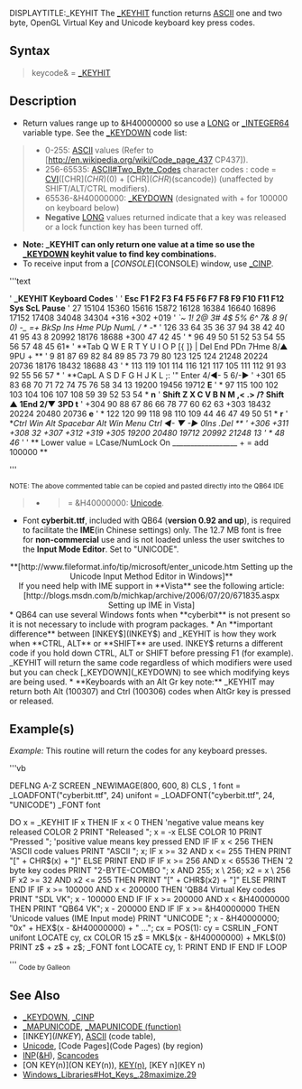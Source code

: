DISPLAYTITLE:_KEYHIT
The [_KEYHIT](_KEYHIT) function returns [ASCII](ASCII) one and two byte, OpenGL Virtual Key and Unicode keyboard key press codes.


## Syntax

> keycode& = [_KEYHIT](_KEYHIT)


## Description

* Return values range up to &H40000000 so use a [LONG](LONG) or [_INTEGER64](_INTEGER64) variable type. See the [_KEYDOWN](_KEYDOWN) code list:
> * 0-255: [ASCII](ASCII) values (Refer to [http://en.wikipedia.org/wiki/Code_page_437 CP437]).
> * 256-65535: [ASCII#Two_Byte_Codes](ASCII#Two_Byte_Codes) character codes : code = [CVI](CVI)([CHR$](CHR$)(0) + [CHR$](CHR$)(scancode)) (unaffected by SHIFT/ALT/CTRL modifiers).
> * 65536-&H40000000: [_KEYDOWN](_KEYDOWN) (designated with + for 100000 on keyboard below)
> * **Negative** [LONG](LONG) values returned indicate that a key was released or a lock function key has been turned off.
* **Note: _KEYHIT can only return one value at a time so use the [_KEYDOWN](_KEYDOWN) keyhit value to find key combinations.**
* To receive input from a [$CONSOLE]($CONSOLE) window, use [_CINP](_CINP).


'''text

'                                **_KEYHIT Keyboard Codes**
'
' **Esc  F1    F2    F3    F4    F5    F6    F7    F8    F9    F10   F11   F12   Sys  ScL Pause**
'  27 15104 15360 15616 15872 16128 16384 16640 16896 17152 17408 34048 34304 +316 +302 +019
' **`~  1!  2@  3#  4$  5%  6^  7&  8*  9(  0) -_ =+ BkSp   Ins   Hme   PUp   NumL   /     *    -**
' 126 33  64  35  36  37  94  38  42  40  41 95 43   8   20992 18176 18688 +300   47    42   45
' * 96 49  50  51  52  53  54  55  56  57  48 45 61*
' **Tab Q   W   E   R   T   Y   U   I   O   P  [{  ]}  \|   Del   End   PDn   7Hme  8/▲   9PU   + **
'  9  81  87  69  82  84  89  85  73  79  80 123 125 124 21248 20224 20736 18176 18432 18688 43
' *   113 119 101 114 116 121 117 105 111 112  91  93  92                    55    56    57 *
' **CapL   A   S   D   F   G   H   J   K   L   ;:  '" Enter                   4/◄-   5    6/-►
' +301  65  83  68  70  71  72  74  75  76  58  34  13                     19200 19456 19712  **E**
' *      97 115 100 102 103 104 106 107 108  59  39                          52    53    54 *   **n**
' **Shift   Z   X   C   V   B   N   M   ,<  .>  /?    Shift       ▲           1End  2/▼   3PD   t**
' +304   90  88  67  86  66  78  77  60  62  63    +303       18432        20224 20480 20736  **e**
' *      122 120  99 118  98 110 109  44  46  47                             49    50    51 *   **r**
' **Ctrl   Win  Alt     Spacebar      Alt  Win  Menu  Ctrl   ◄-   ▼   -►      0Ins        .Del **
' +306  +311 +308       32         +307 +312 +319  +305 19200 20480 19712  20992       21248 13
'                                                                      *     48          46*
'
'     **    Lower value = LCase/NumLock On __________________ + = add 100000 **

'''

<sub>NOTE: The above commented table can be copied and pasted directly into the QB64 IDE</sub>
 
 
> * >= &H40000000: [Unicode](Unicode).

* Font **cyberbit.ttf**, included with QB64 (**version 0.92 and up**), is required to facilitate the **IME**(in Chinese settings) only. The 12.7 MB font is free for **non-commercial** use and is not loaded unless the user switches to the **Input Mode Editor**. Set to "UNICODE".
<center>**[http://www.fileformat.info/tip/microsoft/enter_unicode.htm Setting up the Unicode Input Method Editor in Windows]**</center>
<center>If you need help with IME support in **Vista** see the following article: [http://blogs.msdn.com/b/michkap/archive/2006/07/20/671835.aspx Setting up IME in Vista]</center>
* QB64 can use several Windows fonts when **cyberbit** is not present so it is not necessary to include with program packages. 
* An **important difference** between [INKEY$](INKEY$) and _KEYHIT is how they work when **CTRL, ALT** or **SHIFT** are used. INKEY$ returns a different code if you hold down CTRL, ALT or SHIFT before pressing  F1 (for example). _KEYHIT will return the same code regardless of which modifiers were used but you can check [_KEYDOWN](_KEYDOWN) to see which modifying keys are being used.
* **Keyboards with an Alt Gr key note:** _KEYHIT may return both Alt (100307) and Ctrl (100306) codes when AltGr key is pressed or released.


## Example(s)

*Example:* This routine will return the codes for any keyboard presses.

'''vb

DEFLNG A-Z
SCREEN _NEWIMAGE(800, 600, 8)
CLS , 1
font = _LOADFONT("cyberbit.ttf", 24)
unifont = _LOADFONT("cyberbit.ttf", 24, "UNICODE")
_FONT font

DO
  x = _KEYHIT
  IF x THEN
    IF x < 0 THEN  'negative value means key released
      COLOR 2
      PRINT "Released ";
      x = -x
    ELSE
      COLOR 10
      PRINT "Pressed ";   'positive value means key pressed
    END IF
    IF x < 256 THEN    'ASCII code values
      PRINT "ASCII "; x;
      IF x >= 32 AND x <= 255 THEN PRINT "[" + CHR$(x) + "]" ELSE PRINT
    END IF
    IF x >= 256 AND x < 65536 THEN '2 byte key codes
      PRINT "2-BYTE-COMBO "; x AND 255; x \ 256;
      x2 = x \ 256
      IF x2 >= 32 AND x2 <= 255 THEN PRINT "[" + CHR$(x2) + "]" ELSE PRINT
    END IF
    IF x >= 100000 AND x < 200000 THEN      'QB84 Virtual Key codes
      PRINT "SDL VK"; x - 100000
      END IF
      IF x >= 200000 AND x < &H40000000 THEN
            PRINT "QB64 VK"; x - 200000
    END IF
    IF x >= &H40000000 THEN              'Unicode values (IME Input mode)
      PRINT "UNICODE "; x - &H40000000; "0x" + HEX$(x - &H40000000) + " ...";
      cx = POS(1): cy = CSRLIN
      _FONT unifont
      LOCATE cy, cx
      COLOR 15
      z$ = MKL$(x - &H40000000) + MKL$(0)
      PRINT z$ + z$ + z$;
      _FONT font
      LOCATE cy, 1: PRINT
    END IF
  END IF
LOOP

'''
<sub>Code by Galleon</sub>


## See Also

* [_KEYDOWN](_KEYDOWN), [_CINP](_CINP)
* [_MAPUNICODE](_MAPUNICODE), [_MAPUNICODE (function)](_MAPUNICODE (function)) 
* [INKEY$](INKEY$), [ASCII](ASCII) (code table), 
* [Unicode](Unicode), [Code Pages](Code Pages) (by region)
* [INP](INP)([&H](&H)), [Scancodes](Scancodes)
* [ON KEY(n)](ON KEY(n)), [KEY(n)](KEY(n)), [KEY n](KEY n)
* [Windows_Libraries#Hot_Keys_.28maximize.29](Windows_Libraries#Hot_Keys_.28maximize.29)




